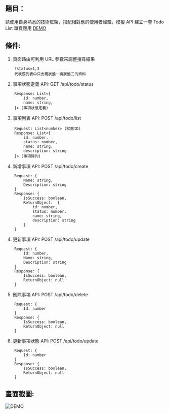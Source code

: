 ## 題目：

請使用自身熟悉的技術框架，搭配相對應的使用者經驗，模擬 API 建立一套 Todo List 單頁應用 [DEMO](https://cyan92128505.github.io/TodoList/?status=1,3)

## 條件:

1.  頁面路由可利用 URL 參數來調整搜尋結果

```
    ?status=1,3
    代表要列表中只出現狀態一與狀態三的資料
```

2.  事項狀態定義 API: GET /api/todo/status

```
    Response: List<{
        id: number,
        name: string,
    }> (事項狀態定義)
```

3.  事項列表 API: POST /api/todo/list

```
    Request: List<number> (狀態ID)
    Response: List<{
        id: number,
        status: number,
        name: string,
        description: string
    }> (事項陣列)
```

4.  新增事項 API: POST /api/todo/create

```
    Request: {
        Name: string,
        Description: string
    }
    Response: {
        IsSuccess: boolean,
        ReturnObject:  {
            id: number,
            status: number,
            name: string,
            description: string
        }
    }
```

4.  更新事項 API: POST /api/todo/update

```
    Request: {
        Id: number,
        Name: string,
        Description: string
    }
    Response: {
        IsSuccess: boolean,
        ReturnObject: null
    }
```

5.  刪除事項 API: POST /api/todo/delete

```
    Request: {
        Id: number
    }
    Response: {
        IsSuccess: boolean,
        ReturnObject: null
    }
```

6.  更新事項狀態 API: POST /api/todo/update

```
    Request: {
        Id: number
    }
    Response: {
        IsSuccess: boolean,
        ReturnObject: null
    }
```

## 畫面截圖:

![DEMO](https://cyan92128505.github.io/TodoList/demo.png 'DEMO')
